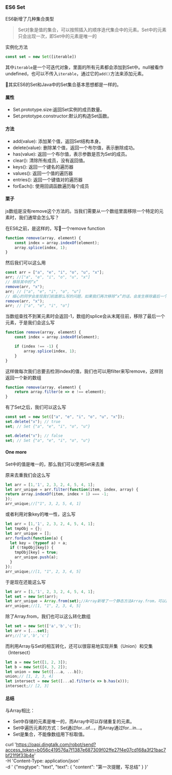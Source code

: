 ### ES6 Set
ES6新增了几种集合类型

> Set对象是值的集合，可以按照插入的顺序迭代集合中的元素。Set中的元素只会出现一次，即Set中的元素是唯一的

实例化方法
```javascript
const set = new Set([iterable])
```
其中`iterable`是一个可迭代对象，里面的所有元素都会添加到Set中。null被看作undefined，也可以不传入`iterable`，通过它的`add()`方法来添加元素。

其实ES6的Set和Java中的Set集合基本思想都是一样的。

#### 属性
- Set.prototype.size:返回Set实例的成员数量。
- Set.prototype.constructor:默认的构造Set函数。
  
#### 方法
- add(value): 添加某个值，返回Set结构本身。
- delete(value): 删除某个值，返回一个布尔值，表示删除成功。
- has(value): 返回一个布尔值，表示参数是否为Set的成员。
- clear(): 清除所有成员，没有返回值。
- keys(): 返回一个键名的遍历器
- values(): 返回一个值的遍历器
- entries(): 返回一个键值对的遍历器
- forEach(): 使用回调函数遍历每个成员

#### 栗子
js数组是没有remove这个方法的。当我们需要从一个数组里面移除一个特定的元素时，我们通常会怎么写？

在ES6之前，是这样的，写一个remove function
```javascript
function remove(array, element) {
    const index = array.indexOf(element);
    array.splice(index, 1);
}
```

然后我们可以这么用

```javascript
const arr = ["a", "e", "i", "o", "u", "x"];
arr; //["a", "e", "i", "o", "u", "x"]
// 移除其中的“x”
remove(arr, "x");
arr; // ["a", "e", "i", "o", "u"]
// 细心的同学会发现我们前面那么写的问题，如果我们再次移除“x”的话，会发生移除最后一个元素
remove(arr, "x");
arr; // ["a", "e", "i", "o"]
```

当数组查找不到某元素时会返回-1，数组的splice会从末尾往前，移除了最后一个元素，于是我们会这么写
```javascript
function remove(array, element) {
    const index = array.indexOf(element);

    if (index !== -1) {
        array.splice(index, 1);
    }
}
```

这样做每次我们总要去检测index的值，我们也可以用filter来写remove，这样则返回一个新的数组
```javascript
function remove(array, element) {
    return array.filter(e => e !== element);
}
```

有了Set之后，我们可以这么写
```javascript
const set = new Set(["a", "e", "i", "o", "u", "x"]);
set.delete("x"); // true
set; // Set {"a", "e", "i", "o", "u"}

set.delete("x"); // false
set; // Set {"a", "e", "i", "o", "u"}
```

#### One more
Set中的值是唯一的，那么我们可以使用Set来去重  

原来去重我们会这么写
```javascript
let arr = [1,'1', 2, 3, 2, 4, 5, 4, 1];
let arr_unique = arr.filter(function(item, index, array) {
return array.indexOf(item, index + 1) === -1;
});
arr_unique;//["1", 3, 2, 5, 4, 1]
```

或者利用对象key的唯一性，这么写

```javascript
let arr = [1,'1', 2, 3, 2, 4, 5, 4, 1];
let tmpObj = {};
let arr_unique = [];
arr.forEach(function(a) {
  let key = (typeof a) + a;
  if (!tmpObj[key]) {
    tmpObj[key] = true;
    arr_unique.push(a);
  }
});
arr_unique;//[1, "1", 2, 3, 4, 5]
```

于是现在还能这么写
```javascript
let arr = [1,'1', 2, 3, 2, 4, 5, 4, 1];
let set = new Set(arr);
let arr_unique = Array.from(set);//Array新增了一个静态方法Array.from，可以把类似数组的对象转换为数组
arr_unique;//[1, "1", 2, 3, 4, 5]
```
除了Array.from，我们也可以这么转化数组
```javascript
let set = new Set(['a','b','c']);
let arr = [...set];
arr;//['a','b','c']
```
而利用Array与Set的相互转化，还可以很容易地实现并集（Union）和交集（Intersect）
```javascript
let a = new Set([1, 2, 3]);
let b = new Set([4, 3, 2]);
let union = new Set([...a, ...b]);
union;// [1, 2, 3, 4]
let intersect = new Set([...a].filter(x => b.has(x)));
intersect;// [2, 3]
```

#### 总结
与Array相比：
- Set中存储的元素是唯一的，而Array中可以存储重复的元素。
- Set中遍历元素的方式：Set通过for…of…，而Array通过for…in…。
- Set是集合，不能像数组用下标取值。








curl 'https://oapi.dingtalk.com/robot/send?access_token=b056c419576a7f1387e687309f02ffe27f4e07cd168a3f21bac7bf21f9f33b4e' \
   -H 'Content-Type: application/json' \
   -d '
  {"msgtype": "text",
    "text": {
        "content": "第一次提醒，写总结"
     }
  }'